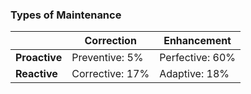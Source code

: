 ### Types of Maintenance
|               | Correction           | Enhancement        |
| ------------- | -------------------- | ------------------ |
| **Proactive** | Preventive:   $5\%$  | Perfective: $60\%$ |
| **Reactive**  | Corrective:   $17\%$ | Adaptive:   $18\%$ |

